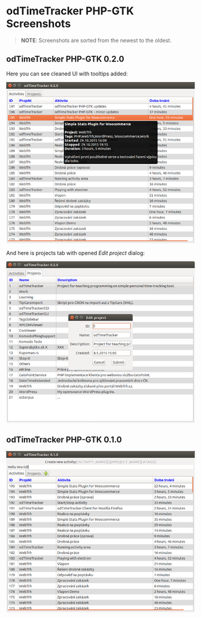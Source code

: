 # odTimeTracker PHP-GTK Screenshots

> __NOTE__: Screenshots are sorted from the newest to the oldest.

## odTimeTracker PHP-GTK 0.2.0

Here you can see cleaned UI with tooltips added:

![odTimeTracker PHP-GTK 0.2.0](screenshots/screen-02.png?raw=true "odTimeTracker PHP-GTK 0.2.0")

And here is projects tab with opened _Edit project_ dialog:

![odTimeTracker PHP-GTK 0.2.0 - Projects](screenshots/screen-03.png?raw=true "odTimeTracker PHP-GTK 0.2.0 - Projects")

## odTimeTracker PHP-GTK 0.1.0

![odTimeTracker PHP-GTK 0.1.0](screenshots/screen-01.png?raw=true "odTimeTracker PHP-GTK 0.1.0")
